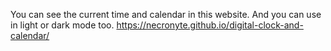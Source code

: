 You can see the current time and calendar in this website. And you can use in light or dark mode too.
https://necronyte.github.io/digital-clock-and-calendar/
